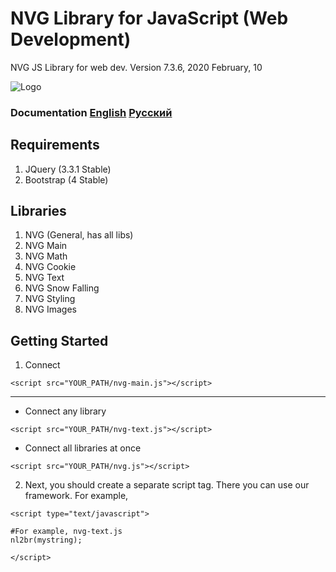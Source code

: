 # NVG Library for JavaScript (Web Development)
NVG JS Library for web dev. Version 7.3.6, 2020 February, 10

![Logo](https://github.com/lonagi/nvg-js/blob/master/img/NVG%20JS.png)

### Documentation [English](http://docs.nvg-team.com/js) [Русский](http://docs.nvg-team.com/js/ru/) 

## Requirements
1. JQuery (3.3.1 Stable)
2. Bootstrap (4 Stable)

## Libraries
1. NVG (General, has all libs)
2. NVG Main
3. NVG Math
4. NVG Cookie
5. NVG Text
6. NVG Snow Falling
7. NVG Styling
8. NVG Images

## Getting Started
1. Connect

```
<script src="YOUR_PATH/nvg-main.js"></script>
```
____________________________________________________________________
* Connect any library
```
<script src="YOUR_PATH/nvg-text.js"></script>
```

* Connect all libraries at once
```
<script src="YOUR_PATH/nvg.js"></script>
```

2. Next, you should create a separate script tag. There you can use our framework.
For example,
```
<script type="text/javascript">

#For example, nvg-text.js
nl2br(mystring);

</script>
```

